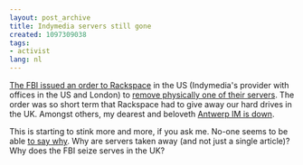 ```yaml
---
layout: post_archive
title: Indymedia servers still gone
created: 1097309038
tags:
- activist
lang: nl
---
```

[The FBI issued an order to Rackspace](http://indymedia.org/en/static/fbi) in the US (Indymedia's provider with offices in the US and London) to [remove physically one of their servers](/our). The order was so short term that Rackspace had to give away our hard drives in the UK. Amongst others, my dearest and beloveth [Antwerp IM is down](http://antwerpen.indymedia.org/).

This is starting to stink more and more, if you ask me. No-one seems to be able [to say why](http://thewhir.com/marketwatch/aut100804.cfm). Why are servers taken away (and not just a single article)? Why does the FBI seize serves in the UK?
